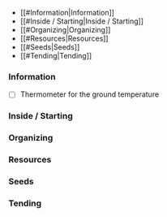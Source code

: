 - [[#Information|Information]]
- [[#Inside / Starting|Inside / Starting]]
- [[#Organizing|Organizing]]
- [[#Resources|Resources]]
- [[#Seeds|Seeds]]
- [[#Tending|Tending]]



### Information

- [ ] Thermometer for the ground temperature
### Inside / Starting


### Organizing


### Resources


### Seeds


### Tending

